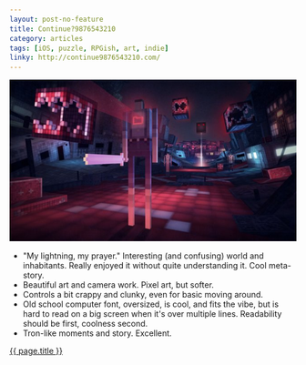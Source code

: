 ```yaml
---
layout: post-no-feature
title: Continue?9876543210
category: articles
tags: [iOS, puzzle, RPGish, art, indie]
linky: http://continue9876543210.com/
---
```


<a href="{{page.linky}}">![{{ page.title }}](/images/continue9876543210.jpg)</a>

* "My lightning, my prayer." Interesting (and confusing) world and inhabitants. Really enjoyed it without quite understanding it. Cool meta-story.
* Beautiful art and camera work. Pixel art, but softer.
* Controls a bit crappy and clunky, even for basic moving around.
* Old school computer font, oversized, is cool, and fits the vibe, but is hard to read on a big screen when it's over multiple lines. Readability should be first, coolness second.
* Tron-like moments and story. Excellent.

[{{ page.title }}]({{page.linky}})